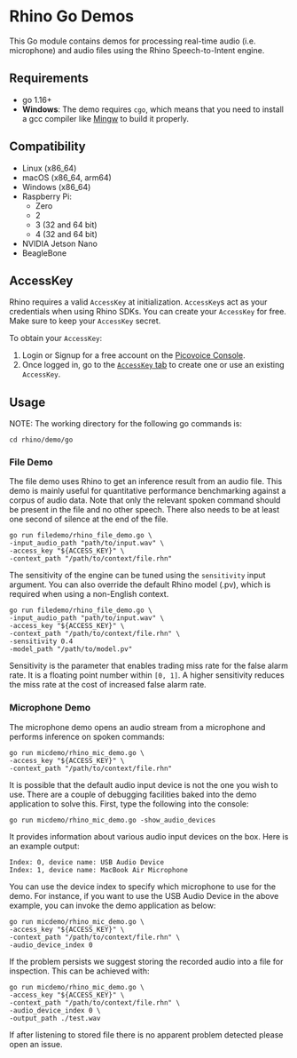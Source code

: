 # Rhino Go Demos

This Go module contains demos for processing real-time audio (i.e. microphone) and audio files using the Rhino Speech-to-Intent engine.

## Requirements

- go 1.16+
- **Windows**: The demo requires `cgo`, which means that you need to install a gcc compiler like [Mingw](http://mingw-w64.org/doku.php) to build it properly. 

## Compatibility

- Linux (x86_64)
- macOS (x86_64, arm64)
- Windows (x86_64)
- Raspberry Pi:
  - Zero
  - 2
  - 3 (32 and 64 bit)
  - 4 (32 and 64 bit)
- NVIDIA Jetson Nano
- BeagleBone

## AccessKey

Rhino requires a valid `AccessKey` at initialization. `AccessKey`s act as your credentials when using Rhino SDKs.
You can create your `AccessKey` for free. Make sure to keep your `AccessKey` secret.

To obtain your `AccessKey`:
1. Login or Signup for a free account on the [Picovoice Console](https://picovoice.ai/console/).
2. Once logged in, go to the [`AccessKey` tab](https://console.picovoice.ai/access_key) to create one or use an existing `AccessKey`.

## Usage

NOTE: The working directory for the following go commands is:

```console
cd rhino/demo/go
```

### File Demo

The file demo uses Rhino to get an inference result from an audio file. This demo is mainly useful for quantitative performance 
benchmarking against a corpus of audio data. Note that only the relevant spoken command should be present in the file 
and no other speech. There also needs to be at least one second of silence at the end of the file.

```console
go run filedemo/rhino_file_demo.go \ 
-input_audio_path "path/to/input.wav" \
-access_key "${ACCESS_KEY}" \
-context_path "/path/to/context/file.rhn"
```

The sensitivity of the engine can be tuned using the `sensitivity` input argument. You can also override the default Rhino model (.pv), which is required when using a non-English context. 

```console
go run filedemo/rhino_file_demo.go \
-input_audio_path "path/to/input.wav" \
-access_key "${ACCESS_KEY}" \
-context_path "/path/to/context/file.rhn" \
-sensitivity 0.4
-model_path "/path/to/model.pv"
```

Sensitivity is the parameter that enables trading miss rate for the false alarm rate. It is a floating point number within `[0, 1]`. A higher sensitivity reduces the miss rate at the cost of increased false alarm rate.

### Microphone Demo

The microphone demo opens an audio stream from a microphone and performs inference on spoken commands:

```console
go run micdemo/rhino_mic_demo.go \
-access_key "${ACCESS_KEY}" \
-context_path "/path/to/context/file.rhn"
```

It is possible that the default audio input device is not the one you wish to use. There are a couple
of debugging facilities baked into the demo application to solve this. First, type the following into the console:
```console
go run micdemo/rhino_mic_demo.go -show_audio_devices
```

It provides information about various audio input devices on the box. Here is an example output:

```console
Index: 0, device name: USB Audio Device
Index: 1, device name: MacBook Air Microphone
``` 

You can use the device index to specify which microphone to use for the demo. For instance, if you want to use the USB Audio Device
in the above example, you can invoke the demo application as below:

```console
go run micdemo/rhino_mic_demo.go \
-access_key "${ACCESS_KEY}" \
-context_path "/path/to/context/file.rhn" \
-audio_device_index 0
```

If the problem persists we suggest storing the recorded audio into a file for inspection. This can be achieved with:

```console
go run micdemo/rhino_mic_demo.go \
-access_key "${ACCESS_KEY}" \
-context_path "/path/to/context/file.rhn" \
-audio_device_index 0 \
-output_path ./test.wav
```

If after listening to stored file there is no apparent problem detected please open an issue.
